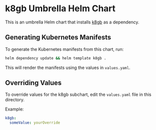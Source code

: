 # k8gb Umbrella Helm Chart

This is an umbrella Helm chart that installs [k8gb](https://www.k8gb.io/) as a dependency.

## Generating Kubernetes Manifests

To generate the Kubernetes manifests from this chart, run:

```sh
helm dependency update && helm template k8gb .
```

This will render the manifests using the values in `values.yaml`.

## Overriding Values

To override values for the k8gb subchart, edit the `values.yaml` file in this directory.

Example:

```yaml
k8gb:
  someValue: yourOverride
``` 
